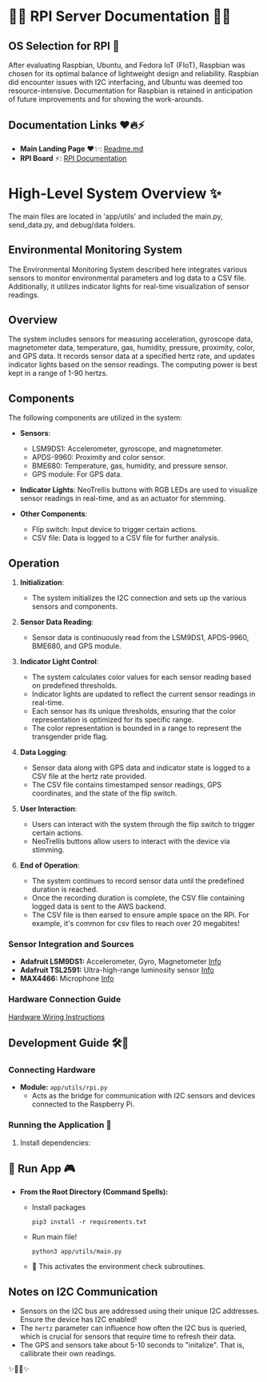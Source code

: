 # 🌈🤖 RPI Server Documentation 🌟🔧

## OS Selection for RPI 🌟

After evaluating Raspbian, Ubuntu, and Fedora IoT (FIoT), Raspbian was chosen for its optimal balance of lightweight design and reliability. Raspbian did encounter issues with I2C interfacing, and Ubuntu was deemed too resource-intensive. Documentation for Raspbian is retained in anticipation of future improvements and for showing the work-arounds.

## Documentation Links ❤️🔥⚡

- **Main Landing Page** ❤️✨: [Readme.md](https://github.com/LilaShiba/third_wave/blob/main/readme.md)
- **RPI Board** ⚡: [RPI Documentation](https://github.com/LilaShiba/third_wave/blob/main/board_readme.md)

# High-Level System Overview ✨
The main files are located in 'app/utils' and included the main.py, send_data.py, and debug/data folders.
## Environmental Monitoring System

The Environmental Monitoring System described here integrates various sensors to monitor environmental parameters and log data to a CSV file. Additionally, it utilizes indicator lights for real-time visualization of sensor readings.

## Overview

The system includes sensors for measuring acceleration, gyroscope data, magnetometer data, temperature, gas, humidity, pressure, proximity, color, and GPS data. It records sensor data at a specified hertz rate, and updates indicator lights based on the sensor readings. The computing power is best kept in a range of 1-90 hertzs.

## Components

The following components are utilized in the system:

- **Sensors**:
  - LSM9DS1: Accelerometer, gyroscope, and magnetometer.
  - APDS-9960: Proximity and color sensor.
  - BME680: Temperature, gas, humidity, and pressure sensor.
  - GPS module: For GPS data.

- **Indicator Lights**: NeoTrellis buttons with RGB LEDs are used to visualize sensor readings in real-time, and as an actuator for stemming.

- **Other Components**:
  - Flip switch: Input device to trigger certain actions.
  - CSV file: Data is logged to a CSV file for further analysis.

## Operation

1. **Initialization**:
   - The system initializes the I2C connection and sets up the various sensors and components.

2. **Sensor Data Reading**:
   - Sensor data is continuously read from the LSM9DS1, APDS-9960, BME680, and GPS module.

3. **Indicator Light Control**:
   - The system calculates color values for each sensor reading based on predefined thresholds.
   - Indicator lights are updated to reflect the current sensor readings in real-time.
   - Each sensor has its unique thresholds, ensuring that the color representation is optimized for its specific range.
   - The color representation is bounded in a range to represent the transgender pride flag.

4. **Data Logging**:
   - Sensor data along with GPS data and indicator state is logged to a CSV file at the hertz rate provided.
   - The CSV file contains timestamped sensor readings, GPS coordinates, and the state of the flip switch.

5. **User Interaction**:
   - Users can interact with the system through the flip switch to trigger certain actions.
   - NeoTrellis buttons allow users to interact with the device via stimming.

6. **End of Operation**:
   - The system continues to record sensor data until the predefined duration is reached.
   - Once the recording duration is complete, the CSV file containing logged data is sent to the AWS backend.
   - The CSV file is then earsed to ensure ample space on the RPi. For example, it's common for csv files to reach over 20 megabites!

### Sensor Integration and Sources

- **Adafruit LSM9DS1:** Accelerometer, Gyro, Magnetometer [Info](https://learn.adafruit.com/adafruit-lsm9ds1-accelerometer-plus-gyro-plus-magnetometer-9-dof-breakout/pinouts)
- **Adafruit TSL2591:** Ultra-high-range luminosity sensor [Info](https://learn.adafruit.com/adafruit-tsl2591)
- **MAX4466:** Microphone [Info](https://learn.adafruit.com/adafruit-tsl2591)

### Hardware Connection Guide

[Hardware Wiring Instructions](https://www.circuito.io/app?components=9443,12787,164792,200000,243599,488167,763365,779831)

## Development Guide 🛠🧰

### Connecting Hardware

- **Module:** `app/utils/rpi.py`
  - Acts as the bridge for communication with I2C sensors and devices connected to the Raspberry Pi.


### Running the Application 🚀

1. Install dependencies:

## 🚀 Run App 🎮

- **From the Root Directory (Command Spells):**

  - Install packages

    ```
    pip3 install -r requirements.txt
    ```
  
  - Run main file!

    ```
    python3 app/utils/main.py
    ```

  - 🌟 This activates the environment check subroutines.


## Notes on I2C Communication

- Sensors on the I2C bus are addressed using their unique I2C addresses. Ensure the device has I2C enabled! 
- The `hertz` parameter can influence how often the I2C bus is queried, which is crucial for sensors that require time to refresh their data.
- The GPS and sensors take about 5-10 seconds to "initalize". That is, callibrate their own readings.

✨🧙‍♀️✨
